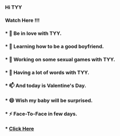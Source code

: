 ### Hi TYY


### Watch Here !!!


### *  🔭 Be in love with TYY.
### *  🌱 Learning how to be a good boyfriend.
### *  👯 Working on some sexual games with TYY.
### *  💬 Having a lot of words with TYY. 
### *  📫 And today is Valentine's Day.
### *  😄 Wish my baby will be surprised.
### *  ⚡ Face-To-Face in few days.
### *  [Click Here](https://zzzcl111.github.io/LoveTree/index.html)
